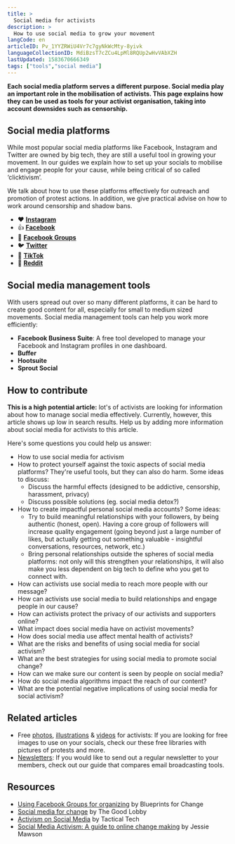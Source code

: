 ```yaml
---
title: >
  Social media for activists
description: >
  How to use social media to grow your movement
langCode: en
articleID: Pv_1YYZRWiU4Vr7c7gyNkWcMty-8yivk
languageCollectionID: MdiBzsT7cZCu4LpMl8RQUp2wHvVAbXZH
lastUpdated: 1583670666349
tags: ["tools","social media"]
---
```


**Each social media platform serves a different purpose. Social media play an important role in the mobilisation of activists. This page explains how they can be used as tools for your activist organisation, taking into account downsides such as censorship.**

## **Social media platforms**

While most popular social media platforms like Facebook, Instagram and Twitter are owned by big tech, they are still a useful tool in growing your movement. In our guides we explain how to set up your socials to mobilise and engage people for your cause, while being critical of so called ‘clicktivism’.

We talk about how to use these platforms effectively for outreach and promotion of protest actions. In addition, we give practical advise on how to work around censorship and shadow bans.

-   ❤️ [**Instagram**](/tools/instagram)
-   👍 [**Facebook**](/tools/facebook)
-   🙌 [**Facebook Groups**](/tools/facebook-groups)
-   🐦 [**Twitter**](/tools/twitter)
-   🎸 [**TikTok**](/tools/tiktok)
-   🤖 [**Reddit**](/tools/social-media/reddit)

## Social media management tools

With users spread out over so many different platforms, it can be hard to create good content for all, especially for small to medium sized movements. Social media management tools can help you work more efficiently:

-   **Facebook Business Suite**: A free tool developed to manage your Facebook and Instagram profiles in one dashboard.
-   **Buffer**
-   **Hootsuite**
-   **Sprout Social**

## How to contribute

**This is a high potential article:** lot's of activists are looking for information about how to manage social media effectively. Currently, however, this article shows up low in search results. Help us by adding more information about social media for activists to this article.

Here's some questions you could help us answer:

-   How to use social media for activism
-   How to protect yourself against the toxic aspects of social media platforms? They're useful tools, but they can also do harm. Some ideas to discuss:
    -   Discuss the harmful effects (designed to be addictive, censorship, harassment, privacy)
    -   Discuss possible solutions (eg. social media detox?)
-   How to create impactful personal social media accounts? Some ideas:
    -   Try to build meaningful relationships with your followers, by being authentic (honest, open). Having a core group of followers will increase quality engagement (going beyond just a large number of likes, but actually getting out something valuable - insightful conversations, resources, network, etc.)
    -   Bring personal relationships outside the spheres of social media platforms: not only will this strengthen your relationships, it will also make you less dependent on big tech to define who you get to connect with.
-   How can activists use social media to reach more people with our message?
-   How can activists use social media to build relationships and engage people in our cause?
-   How can activists protect the privacy of our activists and supporters online?
-   What impact does social media have on activist movements?
-   How does social media use affect mental health of activists?
-   What are the risks and benefits of using social media for social activism?
-   What are the best strategies for using social media to promote social change?
-   How can we make sure our content is seen by people on social media?
-   How do social media algorithms impact the reach of our content?
-   What are the potential negative implications of using social media for social activism?

## Related articles

-   Free [photos](/tools/photo-libraries), [illustrations](/tools/vector-libraries) & [videos](/tools/video-libraries) for activists: If you are looking for free images to use on your socials, check our these free libraries with pictures of protests and more.
-   [Newsletters](/tools/newsletters): If you would like to send out a regular newsletter to your members, check out our guide that compares email broadcasting tools.

## Resources

-   [Using Facebook Groups for organizing](https://blueprintsfc.org/guide/using-facebook-groups-for-organizing/) by Blueprints for Change
-   [Social media for change](https://www.thegoodlobby.eu/tool/social-media-for-change/) by The Good Lobby
-   [Activism on Social Media](https://ourdataourselves.tacticaltech.org/posts/23_guide_social_media/) by Tactical Tech
-   [Social Media Activism: A guide to online change making](https://commonslibrary.org/guide-social-media-activism/) by Jessie Mawson